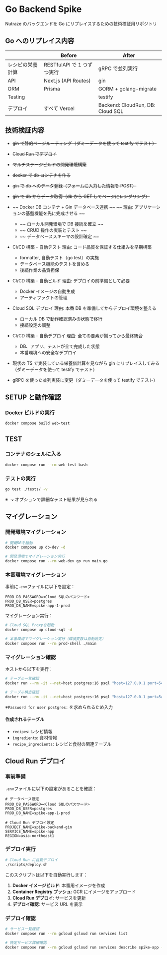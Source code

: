 # Go Backend Spike

Nutraze のバックエンドを Go にリプレイスするための技術検証用リポジトリ

## Go へのリプレイス内容

|                  | Before                     | After                            |
| ---------------- | -------------------------- | -------------------------------- |
| レシピの栄養計算 | RESTfulAPI で 1 つずつ実行 | gRPC で並列実行                  |
| API              | Next.js (API Routes)       | gin                              |
| ORM              | Prisma                     | GORM + golang-migrate            |
| Testing          |                            | testify                          |
| デプロイ         | すべて Vercel              | Backend: CloudRun, DB: Cloud SQL |

## 技術検証内容

- ~~gin で静的ページルーティング（ダミーデータを使って testify でテスト）~~
- ~~Cloud Run でデプロイ~~
- ~~マルチステージビルドの開発環境構築~~
- ~~docker で db コンテナを作る~~
- ~~gin で db へのデータ登録（フォームに入力した情報を POST）~~
- ~~gin で db からデータ取得（db から GET してページにレンダリング）~~
- ~~ Docker DB コンテナ + Gin データベース連携 ~~
  ~~ 理由: アプリケーションの基盤機能を先に完成させる ~~

  - ~~ ローカル開発環境で DB 接続を確立 ~~
  - ~~ CRUD 操作の実装とテスト ~~
  - ~~ データベーススキーマの設計確定 ~~

- CI/CD 構築 - 自動テスト
  理由: コード品質を保証する仕組みを早期構築

  - formatter, 自動テスト（go test）の実施
  - データベース機能のテストを含める
  - 後続作業の品質担保

- CI/CD 構築 - 自動ビルド
  理由: デプロイの前準備として必要

  - Docker イメージの自動生成
  - アーティファクトの管理

- Cloud SQL デプロイ
  理由: 本番 DB を準備してからデプロイ環境を整える

  - ローカル DB で動作確認済みの状態で移行
  - 接続設定の調整

- CI/CD 構築 - 自動デプロイ
  理由: 全ての要素が揃ってから最終統合
  - DB、アプリ、テストが全て完成した状態
  - 本番環境への安全なデプロイ
- 現状の TS で実装している栄養価計算を見ながら gin にリプレイスしてみる（ダミーデータを使って testify でテスト）
- gRPC を使った並列実装に変更（ダミーデータを使って testify でテスト）

## SETUP と動作確認

### Docker ビルドの実行

```bash
docker compose build web-test
```

## TEST

### コンテナのシェルに入る

```bash
docker compose run --rm web-test bash
```

### テストの実行

```bash
go test ./tests/ -v
```

※ `-v` オプションで詳細なテスト結果が見られる

## マイグレーション

### 開発環境マイグレーション

```bash
# 開発DBを起動
docker compose up db-dev -d

# 開発環境でマイグレーション実行
docker compose run --rm web-dev go run main.go
```

### 本番環境マイグレーション

事前に`.env`ファイルに以下を設定：

```env
PROD_DB_PASSWORD=<Cloud SQLのパスワード>
PROD_DB_USER=postgres
PROD_DB_NAME=spike-app-1-prod
```

マイグレーション実行：

```bash
# Cloud SQL Proxyを起動
docker compose up cloud-sql -d

# 本番環境でマイグレーション実行（環境変数は自動設定）
docker compose run --rm prod-shell ./main
```

### マイグレーション確認

ホストから以下を実行：

```bash
# テーブル一覧確認
docker run --rm -it --net=host postgres:16 psql "host=127.0.0.1 port=5432 sslmode=disable dbname=spike-app-1-prod user=postgres" -c "\dt"

# テーブル構造確認
docker run --rm -it --net=host postgres:16 psql "host=127.0.0.1 port=5432 sslmode=disable dbname=spike-app-1-prod user=postgres" -c "\d recipes"
```

※`Password for user postgres:` を求められるため入力

#### 作成されるテーブル

- `recipes`: レシピ情報
- `ingredients`: 食材情報
- `recipe_ingredients`: レシピと食材の関連テーブル

## Cloud Run デプロイ

### 事前準備

`.env`ファイルに以下の設定があることを確認：

```env
# データベース設定
PROD_DB_PASSWORD=<Cloud SQLのパスワード>
PROD_DB_USER=postgres
PROD_DB_NAME=spike-app-1-prod

# Cloud Run デプロイ設定
PROJECT_NAME=spike-backend-gin
SERVICE_NAME=spike-app
REGION=asia-northeast1
```

### デプロイ実行

```bash
# Cloud Run に自動デプロイ
./scripts/deploy.sh
```

このスクリプトは以下を自動実行します：

1. **Docker イメージビルド**: 本番用イメージを作成
2. **Container Registry プッシュ**: GCR にイメージをアップロード
3. **Cloud Run デプロイ**: サービスを更新
4. **デプロイ確認**: サービス URL を表示

### デプロイ確認

```bash
# サービス一覧確認
docker compose run --rm gcloud gcloud run services list

# 特定サービス詳細確認
docker compose run --rm gcloud gcloud run services describe spike-app --region=asia-northeast1
```
